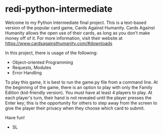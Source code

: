 # redi-python-intermediate

Welcome to my Python Intermediate final project. This is a text-based version of the popular card game, Cards Against Humanity.
Cards Against Humanity allows the open use of their cards, as long as you don't make money off of it. For more information, visit their website at https://www.cardsagainsthumanity.com/#downloads

In this project, there is usage of the following:
- Object-oriented Programming
- Requests, Modules
- Error Handling

To play this game, it is best to run the game.py file from a command line. At the beginning of the game, there is an option to play with only the Family Edition (kid-friendly version). You must have at least 4 players to play. At each player's turn, their hand is not revealed until the player presses the Enter key; this is the opportunity for others to step away from the screen to give the player their privacy when they choose which card to submit.

Have fun!
- SL
